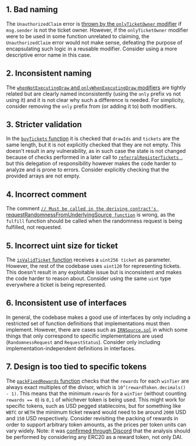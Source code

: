 ## 1. Bad naming
 
The `UnauthorizedClaim` error is [thrown by the `onlyTicketOwner` modifier](https://github.com/code-423n4/2023-03-wenwin/blob/91b89482aaedf8b8feb73c771d11c257eed997e8/src/Lottery.sol#L71) if `msg.sender` is not the ticket owner. However, if the `onlyTicketOwner` modifier were to be used in some function unrelated to claiming, the `UnauthorizedClaim` error would not make sense, defeating the purpose of encapsulating such logic in a reusable modifier. Consider using a more descriptive error name in this case.

## 2. Inconsistent naming

The [`whenNotExecutingDraw` and `onlyWhenExecutingDraw` modifiers](https://github.com/code-423n4/2023-03-wenwin/blob/91b89482aaedf8b8feb73c771d11c257eed997e8/src/Lottery.sol#L52-L65) are tightly related but are clearly named inconsistently (using the `only` prefix vs not using it) and it is not clear why such a difference is needed. For simplicity, consider removing the `only` prefix from (or adding it to) both modifiers.

## 3. Stricter validation

In the [`buyTickets` function](https://github.com/code-423n4/2023-03-wenwin/blob/91b89482aaedf8b8feb73c771d11c257eed997e8/src/Lottery.sol#L110) it is checked that `drawIds` and `tickets` are the same length, but it is not explicitly checked that they are not empty. This doesn't result in any vulnerability, as in such case the state is not changed because of checks performed in a later call to [`referralRegisterTickets `](https://github.com/code-423n4/2023-03-wenwin/blob/91b89482aaedf8b8feb73c771d11c257eed997e8/src/ReferralSystem.sol#L62-L66), but this delegation of responsibility however makes the code harder to analyze and is prone to errors. Consider explicitly checking that the provided arrays are not empty.

## 4. Incorrect comment

The comment [`// Must be called in the deriving contract's `requestRandomnessFromUnderlyingSource` function`](https://github.com/code-423n4/2023-03-wenwin/blob/91b89482aaedf8b8feb73c771d11c257eed997e8/src/RNSourceBase.sol#L32) is wrong, as the `fulfill` function should be called when the randomness request is being fulfilled, not requested.

## 5. Incorrect uint size for ticket

The [`isValidTicket` function](https://github.com/code-423n4/2023-03-wenwin/blob/91b89482aaedf8b8feb73c771d11c257eed997e8/src/TicketUtils.sol#L18) receives a `uint256 ticket` as parameter. However, the rest of the codebase uses `uint120` for representing tickets. This doesn't result in any exploitable issue but is inconsistent and makes the code harder to reason about. Consider using the same `uint` type everywhere a ticket is being represented.

## 6. Inconsistent use of interfaces

In general, the codebase makes a good use of interfaces by only including a restricted set of function definitions that implementations must then implement. However, there are cases such as [`IRNSource.sol`](https://github.com/code-423n4/2023-03-wenwin/blob/91b89482aaedf8b8feb73c771d11c257eed997e8/src/interfaces/IRNSource.sol#L33-L44) in which some things that only correspond to specific implementations are used (`RandomnessRequest` and `RequestStatus`). Consider only including implementation-independent definitions in interfaces.

## 7. Design is too tied to specific tokens

The [`packFixedRewards` function](https://github.com/code-423n4/2023-03-wenwin/blob/91b89482aaedf8b8feb73c771d11c257eed997e8/src/LotterySetup.sol#L170) checks that the `rewards` for each `winTier` are always exact multiples of the divisor, which is `10^(rewardToken.decimals() - 1)`. This means that the minimum `rewards` for a `winTier` (without counting `rewards == 0`) is `0,1` of whichever token is being used. This might work for specific tokens, such as USD pegged stablecoins, but for something like `WBTC` or `WETH` the minimum ticket reward would need to be around `2000` USD and `150` USD respectively. Consider revisiting the packing of rewards in order to support arbitrary token amounts, as the prices per token units can vary widely. Note: it was [confirmed through Discord](https://discord.com/channels/810916927919620096/1081179460239372359/1083072838426165380) that the analysis should be performed by considering any ERC20 as a reward token, not only DAI.
